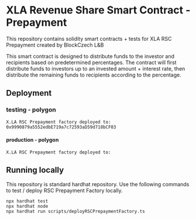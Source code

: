 # XLA Revenue Share Smart Contract - Prepayment

This repository contains solidity smart contracts + tests for XLA RSC Prepayment created by BlockCzech L&B

This smart contract is designed to distribute funds to the investor and recipients based on predetermined percentages.
The contract will first distribute funds to investors up to an invested amount + interest rate,
then distribute the remaining funds to recipients according to the percentage.

## Deployment

### testing - polygon

```
X.LA RSC Prepayment factory deployed to: 0x9990879a5552edbE719a7c72593aD59d718bCF03
```

#### production - polygon
```
X.LA RSC Prepayment factory deployed to:
```


## Running locally

This repository is standard hardhat repository. Use the following commands to test / deploy RSC Prepayment Factory locally.

```shell
npx hardhat test
npx hardhat node
npx hardhat run scripts/deployRSCPrepaymentFactory.ts
```
